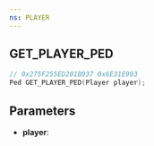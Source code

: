 ```yaml
---
ns: PLAYER
---
```

## GET_PLAYER_PED

```c
// 0x275F255ED201B937 0x6E31E993
Ped GET_PLAYER_PED(Player player);
```

## Parameters
* **player**:
